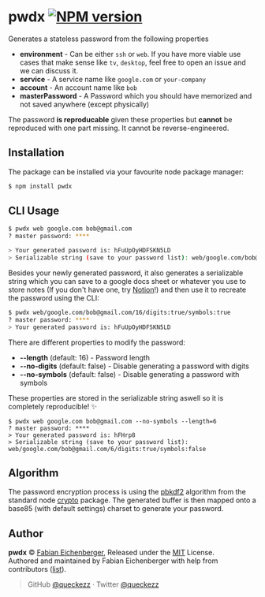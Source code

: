 # pwdx [![NPM version][version-image]][version-url]

Generates a stateless password from the following properties

- **environment** - Can be either `ssh` or `web`. If you have more viable use cases that make sense like `tv`, `desktop`, feel free to open an issue and we can discuss it.
- **service** - A service name like `google.com` or `your-company`
- **account** - An account name like `bob`
- **masterPassword** - A Password which you should have memorized and not saved anywhere (except physically)

The password **is reproducable** given these properties but **cannot** be reproduced with one part missing. It cannot be reverse-engineered.

## Installation

The package can be installed via your favourite node package manager:

```bash
$ npm install pwdx
```

## CLI Usage

```bash
$ pwdx web google.com bob@gmail.com
? master password: ****

> Your generated password is: hFuUpOyHDFSKN5LD
> Serializable string (save to your password list): web/google.com/bob@gmail.com/16/digits:true/symbols:true
```

Besides your newly generated password, it also generates a serializable string which you can save to a google docs sheet or whatever you use to store notes (If you don't have one, try [Notion](https://www.notion.so/)!) and then use it to recreate the password using the CLI:

```bash
$ pwdx web/google.com/bob@gmail.com/16/digits:true/symbols:true
? master password: ****
> Your generated password is: hFuUpOyHDFSKN5LD
```

There are different properties to modify the password:

- **--length** (default: 16) - Password length
- **--no-digits** (default: false) - Disable generating a password with digits
- **--no-symbols** (default: false) - Disable generating a password with symbols

These properties are stored in the serializable string aswell so it is completely reproducible! :sparkles:

```
$ pwdx web google.com bob@gmail.com --no-symbols --length=6
? master password: ****
> Your generated password is: hFHrp8
> Serializable string (save to your password list): web/google.com/bob@gmail.com/6/digits:true/symbols:false
```

## Algorithm

The password encryption process is using the [pbkdf2](https://wikipedia.org/wiki/PBKDF2) algorithm from the standard node [crypto](https://nodejs.org/api/crypto.html#crypto_crypto_pbkdf2_password_salt_iterations_keylen_digest_callback) package. The generated buffer is then mapped onto a base85 (with default settings) charset to generate your password.

## Author

**pwdx** © [Fabian Eichenberger](https://github.com/queckezz), Released under the [MIT](./license) License.<br>
Authored and maintained by Fabian Eichenberger with help from contributors ([list](https://github.com/queckezz/pwdx/contributors)).

> GitHub [@queckezz](https://github.com/queckezz) · Twitter [@queckezz](https://twitter.com/queckezz)

[version-image]: https://img.shields.io/npm/v/pwdx.svg?style=flat-square
[version-url]: https://npmjs.org/package/pwdx
